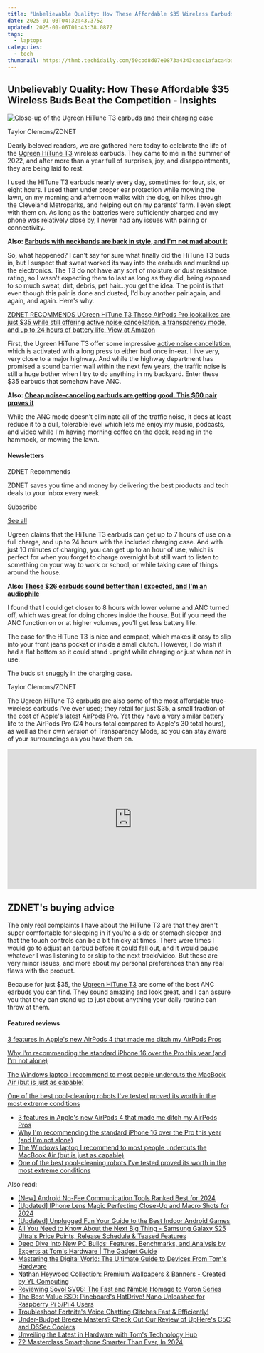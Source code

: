 ```yaml
---
title: "Unbelievable Quality: How These Affordable $35 Wireless Earbuds Outperform Expectations - Insights"
date: 2025-01-03T04:32:43.375Z
updated: 2025-01-06T01:43:38.087Z
tags:
  - laptops
categories:
  - tech
thumbnail: https://thmb.techidaily.com/50cbd8d07e0873a4343caac1afaca4ba3bdd492ab0995e73547b18cbc746d1e9.png
---
```


## Unbelievably Quality: How These Affordable $35 Wireless Buds Beat the Competition - Insights

![Close-up of the Ugreen HiTune T3 earbuds and their charging case](https://www.zdnet.com/a/img/resize/621b4d694c095a55d85f08545e520a6da4337445/2023/08/22/eb32f0b6-4645-458b-ade0-ec3f84ded729/img-6845.jpg?auto=webp&width=1280)

Taylor Clemons/ZDNET

Dearly beloved readers, we are gathered here today to celebrate the life of the [Ugreen HiTune T3](https://buy.geni.us/Proxy.ashx?TSID=368250&GR%5FURL=https%3A%2F%2Fwww.amazon.com%2FUGREEN-Cancelling-Bluetooth-Earphones-Transparency%2Fdp%2FB09HBSVQ3P%3Fth%3D1%26tag%3Dzd-buy-button-20%26ascsubtag%3D%5F%5FCOM%5FCLICK%5FID%5F%5F%7C76057709-fe76-494a-9455-a1c26b83221e%7Cdtp&dtb=1) wireless earbuds. They came to me in the summer of 2022, and after more than a year full of surprises, joy, and disappointments, they are being laid to rest.

I used the HiTune T3 earbuds nearly every day, sometimes for four, six, or eight hours. I used them under proper ear protection while mowing the lawn, on my morning and afternoon walks with the dog, on hikes through the Cleveland Metroparks, and helping out on my parents' farm. I even slept with them on. As long as the batteries were sufficiently charged and my phone was relatively close by, I never had any issues with pairing or connectivity. 

**Also: [Earbuds with neckbands are back in style, and I'm not mad about it](https://www.zdnet.com/article/earbuds-with-neckbands-are-back-in-style-and-im-not-mad-about-it/)**

So, what happened? I can't say for sure what finally did the HiTune T3 buds in, but I suspect that sweat worked its way into the earbuds and mucked up the electronics. The T3 do not have any sort of moisture or dust resistance rating, so I wasn't expecting them to last as long as they did, being exposed to so much sweat, dirt, debris, pet hair…you get the idea. The point is that even though this pair is done and dusted, I'd buy another pair again, and again, and again. Here's why.

[ZDNET RECOMMENDS UGreen HiTune T3 These AirPods Pro lookalikes are just $35 while still offering active noise cancellation, a transparency mode, and up to 24 hours of battery life. View at Amazon](https://buy.geni.us/Proxy.ashx?TSID=368250&GR%5FURL=https%3A%2F%2Fwww.amazon.com%2FUGREEN-Cancelling-Bluetooth-Earphones-Transparency%2Fdp%2FB09HBSVQ3P%3Fth%3D1%26tag%3Dzd-buy-button-20%26ascsubtag%3D%5F%5FCOM%5FCLICK%5FID%5F%5F%7C76057709-fe76-494a-9455-a1c26b83221e%7Cdtp&dtb=1)

First, the Ugreen HiTune T3 offer some impressive [active noise cancellation](https://www.zdnet.com/article/how-do-noise-canceling-headphones-work/), which is activated with a long press to either bud once in-ear. I live very, very close to a major highway. And while the highway department has promised a sound barrier wall within the next few years, the traffic noise is still a huge bother when I try to do anything in my backyard. Enter these $35 earbuds that somehow have ANC.

**Also: [Cheap noise-canceling earbuds are getting good. This $60 pair proves it](https://www.zdnet.com/article/cheap-noise-canceling-earbuds-are-getting-good-this-60-pair-proves-it/)**

While the ANC mode doesn't eliminate all of the traffic noise, it does at least reduce it to a dull, tolerable level which lets me enjoy my music, podcasts, and video while I'm having morning coffee on the deck, reading in the hammock, or mowing the lawn.

#### Newsletters

ZDNET Recommends

ZDNET saves you time and money by delivering the best products and tech deals to your inbox every week.

 Subscribe

[See all](https://www.zdnet.com/newsletters/)

Ugreen claims that the HiTune T3 earbuds can get up to 7 hours of use on a full charge, and up to 24 hours with the included charging case. And with just 10 minutes of charging, you can get up to an hour of use, which is perfect for when you forget to charge overnight but still want to listen to something on your way to work or school, or while taking care of things around the house.

**Also: [These $26 earbuds sound better than I expected, and I'm an audiophile](https://www.zdnet.com/article/these-26-earbuds-sound-better-than-i-expected-and-im-an-audiophile/)**

I found that I could get closer to 8 hours with lower volume and ANC turned off, which was great for doing chores inside the house. But if you need the ANC function on or at higher volumes, you'll get less battery life. 

The case for the HiTune T3 is nice and compact, which makes it easy to slip into your front jeans pocket or inside a small clutch. However, I do wish it had a flat bottom so it could stand upright while charging or just when not in use. 

The buds sit snuggly in the charging case.

Taylor Clemons/ZDNET

The Ugreen HiTune T3 earbuds are also some of the most affordable true-wireless earbuds I've ever used; they retail for just $35, a small fraction of the cost of Apple's [latest AirPods Pro](https://shop-links.co/link/?url=https%3A%2F%2Fwww.bestbuy.com%2Fsite%2Fapple-airpods-pro-2nd-generation-white%2F4900964.p%3FskuId%3D4900964&publisher_slug=itechdaily19598&exclusive=1). Yet they have a very similar battery life to the AirPods Pro (24 hours total compared to Apple's 30 total hours), as well as their own version of Transparency Mode, so you can stay aware of your surroundings as you have them on.

<!-- affiliate ads begin -->
<iframe width="560" height="315" src="https://www.youtube.com/embed/2ipTu54inBo?si=gRegjvtVq5gm_PHo" title="YouTube video player" frameborder="0" allow="accelerometer; autoplay; clipboard-write; encrypted-media; gyroscope; picture-in-picture; web-share" referrerpolicy="strict-origin-when-cross-origin" allowfullscreen></iframe>
<!-- affiliate ads end -->

## ZDNET's buying advice

The only real complaints I have about the HiTune T3 are that they aren't super comfortable for sleeping in if you're a side or stomach sleeper and that the touch controls can be a bit finicky at times. There were times I would go to adjust an earbud before it could fall out, and it would pause whatever I was listening to or skip to the next track/video. But these are very minor issues, and more about my personal preferences than any real flaws with the product. 

Because for just $35, the [Ugreen HiTune T3](https://buy.geni.us/Proxy.ashx?TSID=368250&GR%5FURL=https%3A%2F%2Fwww.amazon.com%2FUGREEN-Cancelling-Bluetooth-Earphones-Transparency%2Fdp%2FB09HBSVQ3P%3Fth%3D1%26tag%3Dzd-buy-button-20%26ascsubtag%3D%5F%5FCOM%5FCLICK%5FID%5F%5F%7C76057709-fe76-494a-9455-a1c26b83221e%7Cdtp&dtb=1) are some of the best ANC earbuds you can find. They sound amazing and look great, and I can assure you that they can stand up to just about anything your daily routine can throw at them. 

#### Featured reviews

[3 features in Apple's new AirPods 4 that made me ditch my AirPods Pros](https://www.zdnet.com/article/3-features-in-apples-new-airpods-4-that-made-me-ditch-my-airpods-pros/ "3 features in Apple's new AirPods 4 that made me ditch my AirPods Pros")

[Why I'm recommending the standard iPhone 16 over the Pro this year (and I'm not alone)](https://www.zdnet.com/article/why-im-recommending-the-standard-iphone-16-over-the-pro-this-year-and-im-not-alone/ "Why I'm recommending the standard iPhone 16 over the Pro this year (and I'm not alone)")

[The Windows laptop I recommend to most people undercuts the MacBook Air (but is just as capable)](https://www.zdnet.com/article/the-windows-laptop-i-recommend-to-most-people-undercuts-the-macbook-air-but-is-just-as-capable/ "The Windows laptop I recommend to most people undercuts the MacBook Air (but is just as capable)")

[One of the best pool-cleaning robots I've tested proved its worth in the most extreme conditions](https://www.zdnet.com/article/one-of-the-best-pool-cleaning-robots-ive-tested-is-450-off-for-prime-day/ "One of the best pool-cleaning robots I've tested proved its worth in the most extreme conditions")

* [3 features in Apple's new AirPods 4 that made me ditch my AirPods Pros](https://www.zdnet.com/article/3-features-in-apples-new-airpods-4-that-made-me-ditch-my-airpods-pros/ "3 features in Apple's new AirPods 4 that made me ditch my AirPods Pros")
* [Why I'm recommending the standard iPhone 16 over the Pro this year (and I'm not alone)](https://www.zdnet.com/article/why-im-recommending-the-standard-iphone-16-over-the-pro-this-year-and-im-not-alone/ "Why I'm recommending the standard iPhone 16 over the Pro this year (and I'm not alone)")
* [The Windows laptop I recommend to most people undercuts the MacBook Air (but is just as capable)](https://www.zdnet.com/article/the-windows-laptop-i-recommend-to-most-people-undercuts-the-macbook-air-but-is-just-as-capable/ "The Windows laptop I recommend to most people undercuts the MacBook Air (but is just as capable)")
* [One of the best pool-cleaning robots I've tested proved its worth in the most extreme conditions](https://www.zdnet.com/article/one-of-the-best-pool-cleaning-robots-ive-tested-is-450-off-for-prime-day/ "One of the best pool-cleaning robots I've tested proved its worth in the most extreme conditions")

<ins class="adsbygoogle"
     style="display:block"
     data-ad-format="autorelaxed"
     data-ad-client="ca-pub-7571918770474297"
     data-ad-slot="1223367746"></ins>

<ins class="adsbygoogle"
     style="display:block"
     data-ad-client="ca-pub-7571918770474297"
     data-ad-slot="8358498916"
     data-ad-format="auto"
     data-full-width-responsive="true"></ins>

<span class="atpl-alsoreadstyle">Also read:</span>
<div><ul>
<li><a href="https://screen-sharing-recording.techidaily.com/new-android-no-fee-communication-tools-ranked-best-for-2024/"><u>[New] Android No-Fee Communication Tools Ranked Best for 2024</u></a></li>
<li><a href="https://fox-boxes.techidaily.com/updated-iphone-lens-magic-perfecting-close-up-and-macro-shots-for-2024/"><u>[Updated] IPhone Lens Magic Perfecting Close-Up and Macro Shots for 2024</u></a></li>
<li><a href="https://screen-video-capture.techidaily.com/updated-unplugged-fun-your-guide-to-the-best-indoor-android-games/"><u>[Updated] Unplugged Fun Your Guide to the Best Indoor Android Games</u></a></li>
<li><a href="https://tech-renaissance.techidaily.com/all-you-need-to-know-about-the-next-big-thing-samsung-galaxy-s25-ultras-price-points-release-schedule-and-teased-features/"><u>All You Need to Know About the Next Big Thing - Samsung Galaxy S25 Ultra's Price Points, Release Schedule & Teased Features</u></a></li>
<li><a href="https://hardware-reviews.techidaily.com/deep-dive-into-new-pc-builds-features-benchmarks-and-analysis-by-experts-at-toms-hardware-the-gadget-guide/"><u>Deep Dive Into New PC Builds: Features, Benchmarks, and Analysis by Experts at Tom's Hardware | The Gadget Guide</u></a></li>
<li><a href="https://hardware-reviews.techidaily.com/mastering-the-digital-world-the-ultimate-guide-to-devices-from-toms-hardware/"><u>Mastering the Digital World: The Ultimate Guide to Devices From Tom's Hardware</u></a></li>
<li><a href="https://win-brilliant.techidaily.com/nathan-heywood-collection-premium-wallpapers-and-banners-created-by-yl-computing/"><u>Nathan Heywood Collection: Premium Wallpapers & Banners - Created by YL Computing</u></a></li>
<li><a href="https://hardware-reviews.techidaily.com/reviewing-sovol-sv08-the-fast-and-nimble-homage-to-voron-series/"><u>Reviewing Sovol SV08: The Fast and Nimble Homage to Voron Series</u></a></li>
<li><a href="https://hardware-reviews.techidaily.com/the-best-value-ssd-pineboards-hatdrive-nano-unleashed-for-raspberry-pi-5pi-4-users/"><u>The Best Value SSD: Pineboard's HatDrive! Nano Unleashed for Raspberry Pi 5/Pi 4 Users</u></a></li>
<li><a href="https://sound-issues.techidaily.com/troubleshoot-fortnites-voice-chatting-glitches-fast-and-efficiently/"><u>Troubleshoot Fortnite's Voice Chatting Glitches Fast & Efficiently!</u></a></li>
<li><a href="https://hardware-reviews.techidaily.com/1723341754179-under-budget-breeze-masters-check-out-our-review-of-upheres-c5c-and-d6sec-coolers/"><u>Under-Budget Breeze Masters? Check Out Our Review of UpHere's C5C and D6Sec Coolers</u></a></li>
<li><a href="https://hardware-reviews.techidaily.com/unveiling-the-latest-in-hardware-with-toms-technology-hub/"><u>Unveiling the Latest in Hardware with Tom's Technology Hub</u></a></li>
<li><a href="https://fox-links.techidaily.com/z2-masterclass-smartphone-smarter-than-ever-in-2024/"><u>Z2 Masterclass Smartphone Smarter Than Ever, In 2024</u></a></li>
</ul></div>

